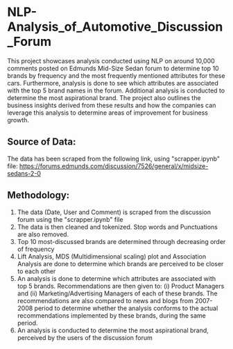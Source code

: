 # NLP-Analysis_of_Automotive_Discussion_Forum

This project showcases analysis conducted using NLP on around 10,000 comments posted on Edmunds Mid-Size Sedan forum to determine top 10 brands by frequency and the most frequently mentioned attributes for these cars. Furthermore, analysis is done to see which attributes are associated with the top 5 brand names in the forum. Additional analysis is conducted to determine the most aspirational brand. The project also outlines the business insights derived from these results and how the companies can leverage this analysis to determine areas of improvement for business growth.

## Source of Data:
The data has been scraped from the following link, using "scrapper.ipynb" file:
https://forums.edmunds.com/discussion/7526/general/x/midsize-sedans-2-0

## Methodology:
1. The data (Date, User and Comment) is scraped from the discussion forum using the "scrapper.ipynb" file
2. The data is then cleaned and tokenized. Stop words and Punctuations are also removed. 
3. Top 10 most-discussed brands are determined through decreasing order of frequency
4. Lift Analysis, MDS (Multidimensional scaling) plot and Association Analysis are done to determine which brands are perceived to be closer to each other
5. An analysis is done to determine which attributes are associated with top 5 brands. Recommendations are then given to: 
(i) Product Managers and (ii) Marketing/Advertising Managers of each of these brands. 
The recommendations are also compared to news and blogs from 2007-2008 period to determine whether the analysis conforms to the actual recommendations implemented by these brands, during the same period.
6. An analysis is conducted to determine the most aspirational brand, perceived by the users of the discussion forum
